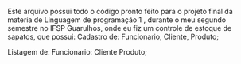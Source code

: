 Este arquivo possui todo o código pronto feito para o projeto final da materia de Linguagem de programação 1 , durante o meu segundo semestre no IFSP Guarulhos, onde eu fiz um controle de estoque de sapatos, que possui:
  Cadastro de:
    Funcionario,
    Cliente,
    Produto;
    
  Listagem de:
    Funcionario:
    Cliente
    Produto;
